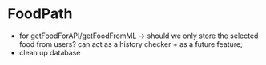 #  FoodPath

- for getFoodForAPI/getFoodFromML   -> should we only store the selected food from users? can act as a history checker + as a future feature;
- clean up database


